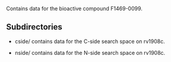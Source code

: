 Contains data for the bioactive compound F1469-0099.

## Subdirectories

- cside/ contains data for the C-side search space on rv1908c.

- nside/ contains data for the N-side search space on rv1908c.

